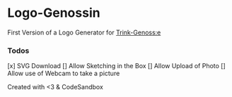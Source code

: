 # Logo-Genossin

First Version of a Logo Generator for [Trink-Genoss:e](https://trink-genosse.de/)

### Todos

[x] SVG Download
[] Allow Sketching in the Box
[] Allow Upload of Photo
[] Allow use of Webcam to take a picture

Created with <3 & CodeSandbox
